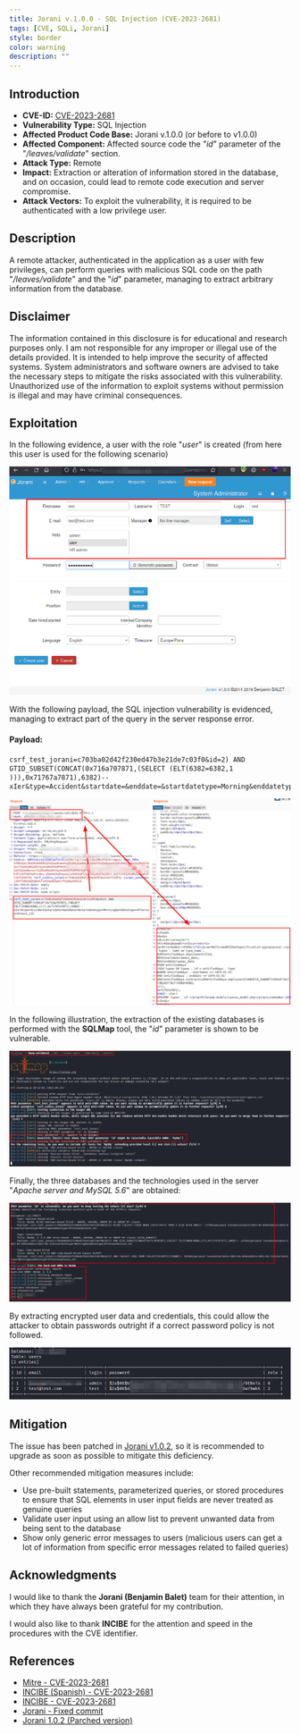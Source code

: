 ```yaml
---
title: Jorani v.1.0.0 - SQL Injection (CVE-2023-2681)
tags: [CVE, SQLi, Jorani]
style: border
color: warning
description: ""
---
```


## Introduction
- **CVE-ID:** [CVE-2023-2681](https://cve.mitre.org/cgi-bin/cvename.cgi?name=CVE-2023-2681)
- **Vulnerability Type:** SQL Injection
- **Affected Product Code Base:** Jorani v.1.0.0 (or before to v1.0.0)
- **Affected Component:** Affected source code the "*id*" parameter of the "*/leaves/validate*" section.
- **Attack Type:** Remote 
- **Impact:** Extraction or alteration of information stored in the database, and on occasion, could lead to remote code execution and server compromise.
- **Attack Vectors:** To exploit the vulnerability, it is required to be authenticated with a low privilege user.

## Description
A remote attacker, authenticated in the application as a user with few privileges, can perform queries with malicious SQL code on the path "*/leaves/validate*" and the "*id*" parameter, managing to extract arbitrary information from the database.

## Disclaimer
The information contained in this disclosure is for educational and research purposes only. I am not responsible for any improper or illegal use of the details provided. It is intended to help improve the security of affected systems. System administrators and software owners are advised to take the necessary steps to mitigate the risks associated with this vulnerability. Unauthorized use of the information to exploit systems without permission is illegal and may have criminal consequences.

## Exploitation
In the following evidence, a user with the role "*user*" is created (from here this user is used for the following scenario)

![](../assets/img/cve-2023-2681/1.png)

With the following payload, the SQL injection vulnerability is evidenced, managing to extract part of the query in the server response error.

#### Payload: 
```
csrf_test_jorani=c703ba02d42f230ed47b3e21de7c03f0&id=2) AND GTID_SUBSET(CONCAT(0x716a707871,(SELECT (ELT(6382=6382,1 ))),0x71767a7871),6382)-- xIer&type=Accident&startdate=&enddate=&startdatetype=Morning&enddatetype=Afternoon&leave_id=
```
![](../assets/img/cve-2023-2681/2.png)

In the following illustration, the extraction of the existing databases is performed with the **SQLMap** tool, the "*id*" parameter is shown to be vulnerable.

![](../assets/img/cve-2023-2681/3.png)

Finally, the three databases and the technologies used in the server "*Apache server and MySQL 5.6*" are obtained:

![](../assets/img/cve-2023-2681/4.png)

By extracting encrypted user data and credentials, this could allow the attacker to obtain passwords outright if a correct password policy is not followed.

![](../assets/img/cve-2023-2681/5.png)

## Mitigation

The issue has been patched in [Jorani v1.0.2](https://github.com/bbalet/jorani/releases/tag/v1.0.2), so it is recommended to upgrade as soon as possible to mitigate this deficiency.

Other recommended mitigation measures include:

- Use pre-built statements, parameterized queries, or stored procedures to ensure that SQL elements in user input fields are never treated as genuine queries
- Validate user input using an allow list to prevent unwanted data from being sent to the database
- Show only generic error messages to users (malicious users can get a lot of information from specific error messages related to failed queries)

## Acknowledgments

I would like to thank the **Jorani (Benjamin Balet)** team for their attention, in which they have always been grateful for my contribution.

I would also like to thank **INCIBE** for the attention and speed in the procedures with the CVE identifier.

## References

- [Mitre - CVE-2023-2681](https://cve.mitre.org/cgi-bin/cvename.cgi?name=CVE-2023-2681)
- [INCIBE (Spanish) - CVE-2023-2681](https://www.incibe.es/incibe-cert/alerta-temprana/avisos/inyeccion-sql-en-jorani)
- [INCIBE - CVE-2023-2681](https://www.incibe.es/en/incibe-cert/notices/aviso/jorani-sql-injection)
- [Jorani - Fixed commit](https://github.com/bbalet/jorani/commit/9c54f783405cb7f1f0c9f321566e4be052698593)
- [Jorani 1.0.2 (Parched version)](https://github.com/bbalet/jorani/releases/tag/v1.0.2)
